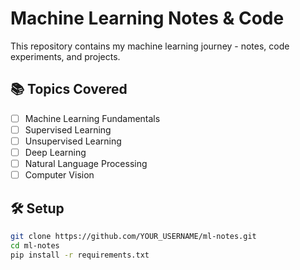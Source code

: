 # Machine Learning Notes & Code

This repository contains my machine learning journey - notes, code experiments, and projects.

## 📚 Topics Covered
- [ ] Machine Learning Fundamentals
- [ ] Supervised Learning
- [ ] Unsupervised Learning  
- [ ] Deep Learning
- [ ] Natural Language Processing
- [ ] Computer Vision

## 🛠️ Setup
```bash
git clone https://github.com/YOUR_USERNAME/ml-notes.git
cd ml-notes
pip install -r requirements.txt